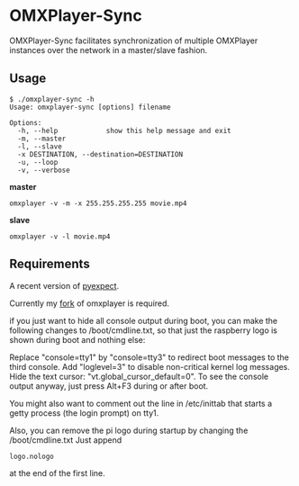 OMXPlayer-Sync
==============

OMXPlayer-Sync facilitates synchronization of multiple OMXPlayer 
instances over the network in a master/slave fashion.

Usage
-----

```
$ ./omxplayer-sync -h
Usage: omxplayer-sync [options] filename

Options:
  -h, --help            show this help message and exit
  -m, --master          
  -l, --slave           
  -x DESTINATION, --destination=DESTINATION
  -u, --loop            
  -v, --verbose
```

**master**

```
omxplayer -v -m -x 255.255.255.255 movie.mp4
```

**slave**

```
omxplayer -v -l movie.mp4
```


Requirements
------------
A recent version of [pyexpect](http://www.noah.org/wiki/pexpect).

Currently my [fork](https://github.com/digicious/omxplayer) of omxplayer is required.

if you just want to hide all console output during boot, you can make the following changes to /boot/cmdline.txt, so that just the raspberry logo is shown during boot and nothing else:

Replace "console=tty1" by "console=tty3" to redirect boot messages to the third console.
Add "loglevel=3" to disable non-critical kernel log messages.
Hide the text cursor: "vt.global_cursor_default=0".
To see the console output anyway, just press Alt+F3 during or after boot.

You might also want to comment out the line in /etc/inittab that starts a getty process (the login prompt) on tty1.

Also, you can remove the pi logo during startup by changing the /boot/cmdline.txt 
Just append

```
logo.nologo  

```
at the end of the first line. 



